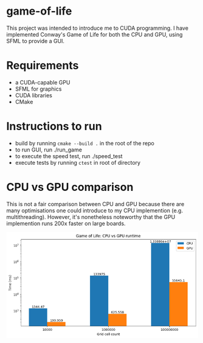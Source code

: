 # game-of-life

This project was intended to introduce me to CUDA programming. I have implemented Conway's Game of Life for both the CPU and GPU,  using SFML to provide a GUI. 

# Requirements 

- a CUDA-capable GPU
- SFML for graphics
- CUDA libraries
- CMake
# Instructions to run
- build by running `cmake --build .` in the root of the repo
- to run GUI, run ./run_game
- to execute the speed test, run ./speed_test
- execute tests by running `ctest` in root of directory

# CPU vs GPU comparison

This is not a fair comparison between CPU and GPU because there are many optimisations one could introduce to my CPU implemention (e.g. multithreading). However, it's nonetheless noteworthy that the GPU implemention runs 200x faster on large boards. 

![image info](./time_comparison.png)